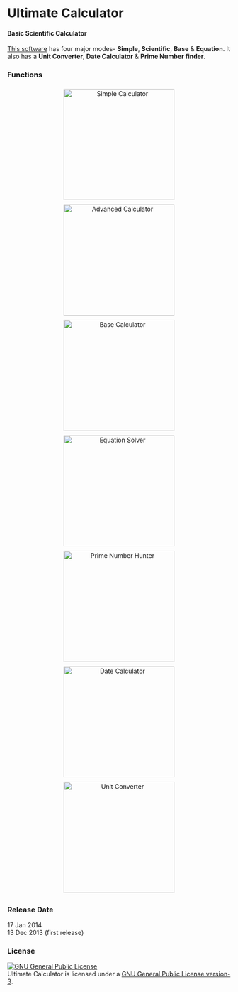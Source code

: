 # Ultimate Calculator
#### Basic Scientific Calculator

[This software](http://minhaskamal.github.io/UltimateCalculator) has four major modes- **Simple**, **Scientific**, **Base** & **Equation**. It also has a **Unit Converter**, **Date Calculator** & **Prime Number finder**.

### Functions
  <div align="center">
  <img title="Simple Calculator" src="https://cloud.githubusercontent.com/assets/5456665/12999507/40af666c-d17a-11e5-9a1e-fced9a7e602a.png" height="250" width=auto style="padding:5px">
  <img title="Advanced Calculator" src="https://cloud.githubusercontent.com/assets/5456665/12999505/40879e34-d17a-11e5-8f12-66467341a9e9.png" height="250" width=auto style="padding:5px">
  <img title="Base Calculator" src="https://cloud.githubusercontent.com/assets/5456665/12999508/418bccba-d17a-11e5-8c4b-c26f68a19f26.png" height="250" width=auto style="padding:5px">
  <img title="Equation Solver" src="https://cloud.githubusercontent.com/assets/5456665/12999506/40ad6d44-d17a-11e5-8215-54519cafcec1.png" height="250" width=auto style="padding:5px">
  <img title="Prime Number Hunter" src="https://cloud.githubusercontent.com/assets/5456665/16015285/cccb37d8-31b6-11e6-9955-03d1fc35eeb3.PNG" height="250" width=auto style="padding:5px">
  <img title="Date Calculator" src="https://cloud.githubusercontent.com/assets/5456665/16015284/cc9da138-31b6-11e6-9943-f0fba05521c3.PNG" height="250" width=auto style="padding:5px">
  <img title="Unit Converter" src="https://cloud.githubusercontent.com/assets/5456665/12999504/40870af0-d17a-11e5-986b-e9c09cbb4878.png" height="250" width=auto style="padding:5px">
  </div>

### Release Date
17 Jan 2014<br/>
13 Dec 2013 (first release)

### License
<a rel="license" href="http://www.gnu.org/licenses/gpl.html"><img alt="GNU General Public License" style="border-width:0" src="http://www.gnu.org/graphics/gplv3-88x31.png" /></a><br/>Ultimate Calculator is licensed under a <a rel="license" href="http://www.gnu.org/licenses/gpl.html">GNU General Public License version-3</a>.
